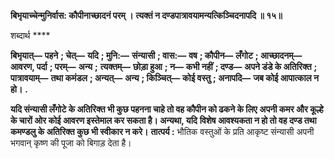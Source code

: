 **बिभृयाच्चेन्मुनिर्वास: कौपीनाच्छादनं परम् ।** **त्यक्तं न दण्डपात्रावयामन्यत्किञ्चिदनापदि ॥ १५॥** 

शब्दार्थ **** 

**बिभृयात्—** **पहने** **; चेत्—** **यदि** **; मुनि:—** **संन्यासी** **; वास:—** **वष** **; कौपीन—** **लँगोट** **; आच्छादनम्—** **आवरण, पर्दा** **; परम्—** **अन्य** **;** **त्यक्तम्—** **छोड़ा हुआ** **; न—** **कभी नहीं** **; दण्ड—** **अपने डंडे के अतिरिक्त** **; पात्रावयाम्—** **तथा कमंडल** **; अन्यत्—** **अन्य** **; किञ्चित्—** **कोई वस्तु** **; अनापदि—** **जब कोई आपात्काल न हो।** **.** 

**यदि संन्यासी लँगोटे के अतिरिक्त भी कुछ पहनना चाहे तो वह कौपीन को ढकने के लिए** **अपनी कमर और कूल्हे के चारों ओर कोई आवरण इस्तेमाल कर सकता है। अन्यथा, यदि** **विशेष आवश्यकता न हो तो वह दण्ड तथा कमण्डलु के अतिरिक्त कुछ भी स्वीकार न करे।** **तात्पर्य :** भौतिक वस्तुओं के प्रति आकृष्ट संन्यासी अपनी भगवान् कृष्ण की पूजा को बिगाड़ देता है।  